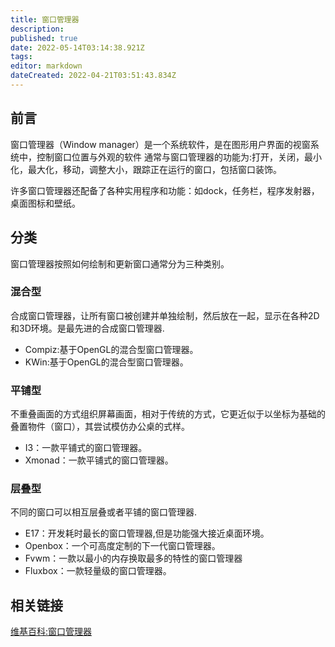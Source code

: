 ```yaml
---
title: 窗口管理器
description: 
published: true
date: 2022-05-14T03:14:38.921Z
tags: 
editor: markdown
dateCreated: 2022-04-21T03:51:43.834Z
---
```


## 前言

窗口管理器（Window manager）是一个系统软件，是在图形用户界面的视窗系统中，控制窗口位置与外观的软件 通常与窗口管理器的功能为:打开，关闭，最小化，最大化，移动，调整大小，跟踪正在运行的窗口，包括窗口装饰。

许多窗口管理器还配备了各种实用程序和功能：如dock，任务栏，程序发射器，桌面图标和壁纸。

## 分类
窗口管理器按照如何绘制和更新窗口通常分为三种类别。

### 混合型
合成窗口管理器，让所有窗口被创建并单独绘制，然后放在一起，显示在各种2D和3D环境。是最先进的合成窗口管理器.

- Compiz:基于OpenGL的混合型窗口管理器。
- KWin:基于OpenGL的混合型窗口管理器。

### 平铺型
不重叠画面的方式组织屏幕画面，相对于传统的方式，它更近似于以坐标为基础的叠置物件（窗口），其尝试模仿办公桌的式样。

- I3：一款平铺式的窗口管理器。
- Xmonad：一款平铺式的窗口管理器。

### 层叠型
不同的窗口可以相互层叠或者平铺的窗口管理器.

- E17：开发耗时最长的窗口管理器,但是功能强大接近桌面环境。
- Openbox：一个可高度定制的下一代窗口管理器。
- Fvwm：一款以最小的内存换取最多的特性的窗口管理器
- Fluxbox：一款轻量级的窗口管理器。

## 相关链接
[维基百科:窗口管理器](http://zh.wikipedia.org/wiki/%E7%AA%97%E5%8F%A3%E7%AE%A1%E7%90%86%E5%99%A8)
